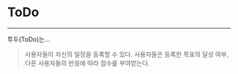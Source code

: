 # ToDo
* * *
투두(ToDo)는...
> 사용자들이 자신의 일정을 등록할 수 있다.
> 사용자들은 등록한 목표의 달성 여부, 다른 사용자들의 반응에 따라 점수를 부여받는다.
